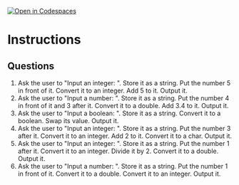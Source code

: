 [![Open in Codespaces](https://classroom.github.com/assets/launch-codespace-2972f46106e565e64193e422d61a12cf1da4916b45550586e14ef0a7c637dd04.svg)](https://classroom.github.com/open-in-codespaces?assignment_repo_id=18089354)
# Instructions  

  ## Questions
  1. Ask the user to "Input an integer: ".  Store it as a string.  Put the number 5 in front of it.  Convert it to an integer.  Add 5 to it.  Output it.</br>
  2. Ask the user to "Input a number: ".  Store it as a string.  Put the number 4 in front of it and 3 after it.  Convert it to a double.  Add 3.4 to it.  Output it.  </br>
  3. Ask the user to "Input a boolean: ".  Store it as a string.  Convert it to a boolean.  Swap its value. Output it.</br>
  4. Ask the user to "Input an integer: ".  Store it as a string.  Put the number 3 after it.  Convert it to an integer.  Add 2 to it.  Convert it to a char.  Output it.</br>
  5. Ask the user to "Input an integer: ".  Store it as a string.  Put the number 1 after it.  Convert it to an integer.  Divide it by 2.  Convert it to a double.  Output it.</br>
  6. Ask the user to "Input a number: ". Store it as a string. Put the number 1 in front of it.  Convert it to a double.  Convert it to an integer. Output it.</br>
